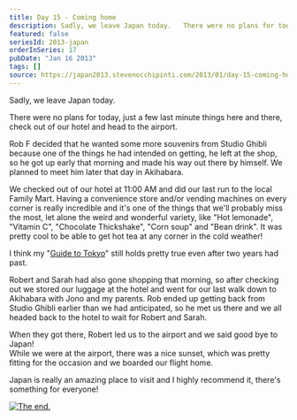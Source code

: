 ```yaml
---
title: Day 15 - Coming home
description: Sadly, we leave Japan today.   There were no plans for today, just a few last minute things here and there, check out of our hotel and head ...
featured: false
seriesId: 2013-japan
orderInSeries: 17
pubDate: "Jan 16 2013"
tags: []
source: https://japan2013.stevenocchipinti.com/2013/01/day-15-coming-home.html
---
```


Sadly, we leave Japan today.

There were no plans for today, just a few last minute things here and there, check out of our hotel and head to the airport.

Rob F decided that he wanted some more souvenirs from Studio Ghibli because one of the things he had intended on getting, he left at the shop, so he got up early that morning and made his way out there by himself. We planned to meet him later that day in Akihabara.

We checked out of our hotel at 11:00 AM and did our last run to the local Family Mart. Having a convenience store and/or vending machines on every corner is really incredible and it's one of the things that we'll probably miss the most, let alone the weird and wonderful variety, like "Hot lemonade", "Vitamin C", "Chocolate Thickshake", "Corn soup" and "Bean drink". It was pretty cool to be able to get hot tea at any corner in the cold weather!

I think my "[Guide to Tokyo](http://japan2010.stevenocchipinti.com/2010/01/guide-to-tokyo.html)" still holds pretty true even after two years had past.

Robert and Sarah had also gone shopping that morning, so after checking out we stored our luggage at the hotel and went for our last walk down to Akihabara with Jono and my parents. Rob ended up getting back from Studio Ghibli earlier than we had anticipated, so he met us there and we all headed back to the hotel to wait for Robert and Sarah.

When they got there, Robert led us to the airport and we said good bye to Japan!  
While we were at the airport, there was a nice sunset, which was pretty fitting for the occasion and we boarded our flight home.

Japan is really an amazing place to visit and I highly recommend it, there's something for everyone!

[![The end.](https://2.bp.blogspot.com/-d-lrz2agATU/UPaXunXi0ZI/AAAAAAAAA-Q/9wUZK94qpLs/s320/DSC_7951.JPG)](https://2.bp.blogspot.com/-d-lrz2agATU/UPaXunXi0ZI/AAAAAAAAA-Q/9wUZK94qpLs/s1600/DSC_7951.JPG)
